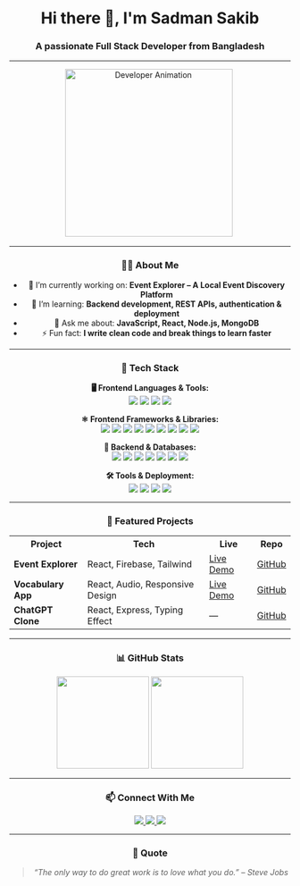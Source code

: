 <h1 align="center">Hi there 👋, I'm Sadman Sakib</h1>
<h3 align="center">A passionate Full Stack Developer from Bangladesh</h3>

---

<div align="center">

<!-- 👨‍💻 Programmer Animation (Cool GIF) -->
<img src="[https://cdn.dribbble.com/users/730703/screenshots/15959915/media/6ff5d7d594e6d9067d6fc9bfc4e76fcd.gif](https://t4.ftcdn.net/jpg/08/26/29/79/360_F_826297995_gHRLKyv4GIP3m59PPertUglA2bTG9eoc.jpg)" alt="Developer Animation" width="300"/>

<!-- 🌌 Background Animation (Lottie or other visual effects) -->
<img src="https://lottie.host/7bdf1a02-0145-4fc0-aeaf-d0831702ce46/tbBod6JNhV.json" alt="background animation" width="0" height="0" />

---

### 🧑‍💻 About Me

- 🔭 I’m currently working on: **Event Explorer – A Local Event Discovery Platform**  
- 🌱 I’m learning: **Backend development, REST APIs, authentication & deployment**  
- 💬 Ask me about: **JavaScript, React, Node.js, MongoDB**  
- ⚡ Fun fact: **I write clean code and break things to learn faster**  

---

### 🔧 Tech Stack

**🖥️ Frontend Languages & Tools:**  
<img src="https://img.shields.io/badge/HTML5-E34F26?style=for-the-badge&logo=html5&logoColor=white" />
<img src="https://img.shields.io/badge/CSS3-1572B6?style=for-the-badge&logo=css3&logoColor=white" />
<img src="https://img.shields.io/badge/JavaScript-F7DF1E?style=for-the-badge&logo=javascript&logoColor=black" />
<img src="https://img.shields.io/badge/TypeScript-3178C6?style=for-the-badge&logo=typescript&logoColor=white" />

**⚛️ Frontend Frameworks & Libraries:**  
<img src="https://img.shields.io/badge/React-20232A?style=for-the-badge&logo=react&logoColor=61DAFB" />
<img src="https://img.shields.io/badge/Next.js-000000?style=for-the-badge&logo=nextdotjs&logoColor=white" />
<img src="https://img.shields.io/badge/Vue.js-35495E?style=for-the-badge&logo=vue.js&logoColor=4FC08D" />
<img src="https://img.shields.io/badge/Nuxt.js-00DC82?style=for-the-badge&logo=nuxt.js&logoColor=white" />
<img src="https://img.shields.io/badge/Redux-593D88?style=for-the-badge&logo=redux&logoColor=white" />
<img src="https://img.shields.io/badge/Pinia-FADA5E?style=for-the-badge&logo=pinia&logoColor=black" />
<img src="https://img.shields.io/badge/ShadCN-111827?style=for-the-badge&logo=shadcn&logoColor=white" />
<img src="https://img.shields.io/badge/Ant%20Design-0170FE?style=for-the-badge&logo=ant-design&logoColor=white" />
<img src="https://img.shields.io/badge/Tailwind_CSS-38B2AC?style=for-the-badge&logo=tailwind-css&logoColor=white" />

**🧩 Backend & Databases:**  
<img src="https://img.shields.io/badge/Node.js-339933?style=for-the-badge&logo=nodedotjs&logoColor=white" />
<img src="https://img.shields.io/badge/Express.js-000000?style=for-the-badge&logo=express&logoColor=white" />
<img src="https://img.shields.io/badge/MongoDB-4EA94B?style=for-the-badge&logo=mongodb&logoColor=white" />
<img src="https://img.shields.io/badge/Mongoose-880000?style=for-the-badge&logo=mongoose&logoColor=white" />
<img src="https://img.shields.io/badge/PostgreSQL-336791?style=for-the-badge&logo=postgresql&logoColor=white" />
<img src="https://img.shields.io/badge/Socket.io-010101?style=for-the-badge&logo=socket.io&logoColor=white" />
<img src="https://img.shields.io/badge/Firebase-FFCA28?style=for-the-badge&logo=firebase&logoColor=black" />

**🛠️ Tools & Deployment:**  
<img src="https://img.shields.io/badge/Git-F05032?style=for-the-badge&logo=git&logoColor=white" />
<img src="https://img.shields.io/badge/GitHub-181717?style=for-the-badge&logo=github&logoColor=white" />
<img src="https://img.shields.io/badge/Vercel-000000?style=for-the-badge&logo=vercel&logoColor=white" />
<img src="https://img.shields.io/badge/Netlify-00C7B7?style=for-the-badge&logo=netlify&logoColor=white" />

---

### 🌟 Featured Projects

<table align="center">
  <tr>
    <th>Project</th>
    <th>Tech</th>
    <th>Live</th>
    <th>Repo</th>
  </tr>
  <tr>
    <td><b>Event Explorer</b></td>
    <td>React, Firebase, Tailwind</td>
    <td><a href="https://your-live-url.com">Live Demo</a></td>
    <td><a href="https://github.com/sadman-sakib/event-explorer">GitHub</a></td>
  </tr>
  <tr>
    <td><b>Vocabulary App</b></td>
    <td>React, Audio, Responsive Design</td>
    <td><a href="https://your-live-url.com">Live Demo</a></td>
    <td><a href="https://github.com/sadman-sakib/vocabulary-app">GitHub</a></td>
  </tr>
  <tr>
    <td><b>ChatGPT Clone</b></td>
    <td>React, Express, Typing Effect</td>
    <td>—</td>
    <td><a href="https://github.com/sadman-sakib/chatgpt-clone">GitHub</a></td>
  </tr>
</table>

---

### 📊 GitHub Stats

<p align="center">
  <img src="https://github-readme-stats.vercel.app/api?username=sadman-sakib&show_icons=true&theme=radical" height="165" />
  <img src="https://github-readme-stats.vercel.app/api/top-langs/?username=sadman-sakib&layout=compact&theme=radical" height="165" />
</p>

---

### 📫 Connect With Me

<a href="https://linkedin.com/in/sadman-sakib" target="_blank">
  <img src="https://img.shields.io/badge/LinkedIn-0077B5?style=for-the-badge&logo=linkedin&logoColor=white" />
</a>
<a href="mailto:youremail@example.com">
  <img src="https://img.shields.io/badge/Gmail-D14836?style=for-the-badge&logo=gmail&logoColor=white" />
</a>
<a href="https://github.com/sadman-sakib">
  <img src="https://img.shields.io/badge/GitHub-100000?style=for-the-badge&logo=github&logoColor=white" />
</a>

---

### 📝 Quote

> <i>“The only way to do great work is to love what you do.”</i> – *Steve Jobs*

</div>
